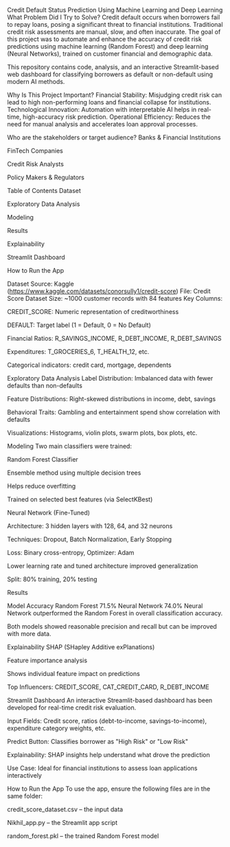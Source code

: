 Credit Default Status Prediction Using Machine Learning and Deep Learning
What Problem Did I Try to Solve?
Credit default occurs when borrowers fail to repay loans, posing a significant threat to financial institutions. Traditional credit risk assessments are manual, slow, and often inaccurate.
The goal of this project was to automate and enhance the accuracy of credit risk predictions using machine learning (Random Forest) and deep learning (Neural Networks), trained on customer financial and demographic data.

This repository contains code, analysis, and an interactive Streamlit-based web dashboard for classifying borrowers as default or non-default using modern AI methods.

Why Is This Project Important?
Financial Stability: Misjudging credit risk can lead to high non-performing loans and financial collapse for institutions.
Technological Innovation: Automation with interpretable AI helps in real-time, high-accuracy risk prediction.
Operational Efficiency: Reduces the need for manual analysis and accelerates loan approval processes.

Who are the stakeholders or target audience?
Banks & Financial Institutions

FinTech Companies

Credit Risk Analysts

Policy Makers & Regulators

Table of Contents
Dataset

Exploratory Data Analysis

Modeling

Results

Explainability

Streamlit Dashboard

How to Run the App

Dataset
Source: Kaggle (https://www.kaggle.com/datasets/conorsully1/credit-score)
File: Credit Score Dataset
Size: ~1000 customer records with 84 features
Key Columns:

CREDIT_SCORE: Numeric representation of creditworthiness

DEFAULT: Target label (1 = Default, 0 = No Default)

Financial Ratios: R_SAVINGS_INCOME, R_DEBT_INCOME, R_DEBT_SAVINGS

Expenditures: T_GROCERIES_6, T_HEALTH_12, etc.

Categorical indicators: credit card, mortgage, dependents

Exploratory Data Analysis
Label Distribution: Imbalanced data with fewer defaults than non-defaults

Feature Distributions: Right-skewed distributions in income, debt, savings

Behavioral Traits: Gambling and entertainment spend show correlation with defaults

Visualizations: Histograms, violin plots, swarm plots, box plots, etc.

Modeling
Two main classifiers were trained:

Random Forest Classifier

Ensemble method using multiple decision trees

Helps reduce overfitting

Trained on selected best features (via SelectKBest)

Neural Network (Fine-Tuned)

Architecture: 3 hidden layers with 128, 64, and 32 neurons

Techniques: Dropout, Batch Normalization, Early Stopping

Loss: Binary cross-entropy, Optimizer: Adam

Lower learning rate and tuned architecture improved generalization

Split: 80% training, 20% testing

Results

Model	Accuracy
Random Forest	71.5%
Neural Network	74.0%
Neural Network outperformed the Random Forest in overall classification accuracy.

Both models showed reasonable precision and recall but can be improved with more data.

Explainability
SHAP (SHapley Additive exPlanations)

Feature importance analysis

Shows individual feature impact on predictions

Top Influencers: CREDIT_SCORE, CAT_CREDIT_CARD, R_DEBT_INCOME

Streamlit Dashboard
An interactive Streamlit-based dashboard has been developed for real-time credit risk evaluation.

Input Fields: Credit score, ratios (debt-to-income, savings-to-income), expenditure category weights, etc.

Predict Button: Classifies borrower as "High Risk" or "Low Risk"

Explainability: SHAP insights help understand what drove the prediction

Use Case: Ideal for financial institutions to assess loan applications interactively

How to Run the App
To use the app, ensure the following files are in the same folder:

credit_score_dataset.csv – the input data

Nikhil_app.py – the Streamlit app script

random_forest.pkl – the trained Random Forest model
